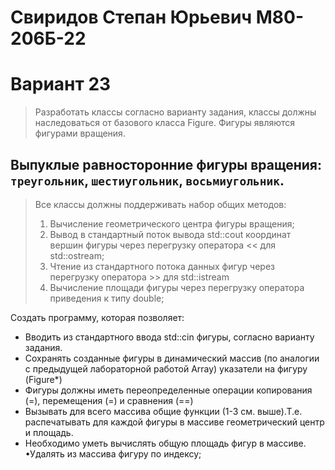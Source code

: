 # Свиридов Степан Юрьевич М80-206Б-22

# Вариант 23

> Разработать классы согласно варианту задания, классы должны наследоваться от базового класса Figure. Фигуры являются фигурами вращения.

## Выпуклые равносторонние фигуры вращения: `треугольник`, `шестиугольник`, `восьмиугольник`.

> Все классы должны поддерживать набор общих методов:
> 1. Вычисление геометрического центра фигуры вращения;
> 2. Вывод в стандартный поток вывода std::cout координат вершин фигуры через перегрузку оператора << для std::ostream;
> 3. Чтение из стандартного потока данных фигур через перегрузку оператора >> для std::istream
> 4. Вычисление площади фигуры через перегрузку оператора приведения к типу double;

Создать программу, которая позволяет:
+ Вводить из стандартного ввода std::cin фигуры, согласно варианту задания.
+ Сохранять созданные фигуры в динамический массив (по аналогии с предыдущей лабораторной работой Array) указатели на фигуру (Figure*)
+ Фигуры должны иметь переопределенные операции копирования (=), перемещения (=) и сравнения (==) 
+ Вызывать для всего массива общие функции (1-3 см. выше).Т.е. распечатывать для каждой фигуры в массиве геометрический центр и площадь.
+ Необходимо уметь вычислять общую площадь фигур в массиве. •Удалять из массива фигуру по индексу;
